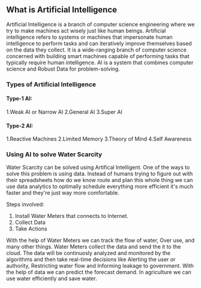 ## What is Artificial Intelligence

Artificial Intelligence is a branch of computer science engineering where we try to make machines act wisely just like human beings. Artificial intelligence refers to systems or machines that impersonate human intelligence to perform tasks and can iteratively improve themselves based on the data they collect. It is a wide-ranging branch of computer science concerned with building smart machines capable of performing tasks that typically require human intelligence. AI is a system that combines computer science and Robust Data for problem-solving.

### Types of Artificial Intelligence
#### Type-1 AI:
1.Weak AI or Narrow AI
2.General AI
3.Super AI
#### Type-2 AI:
1.Reactive Machines
2.Limited Memory
3.Theory of Mind
4.Self Awareness

### Using AI to solve Water Scarcity

Water Scarcity can be solved using Artifical Intelligent. One of the ways to solve this problem is using data. Instead of humans trying to figure out with their spreadsheets how do we know route and plan this whole thing we can use data analytics to optimally schedule everything more efficient it's much faster and they're just way more comfortable.

Steps involved:

1) Install Water Meters that connects to Internet.
2) Collect Data
3) Take Actions

With the help of Water Meters we can track the flow of water, Over use, and many other things. Water Meters collect the data and send the it to the cloud. The data will be continuosly analyzed and monitored by the algorithms and then take real-time decisions like Alerting the user or authority, Restricting water flow and Informing leakage to government. With the help of data we can predict the forecast demand. In agriculture we can use water efficiently and save water.
